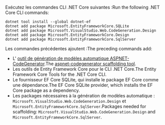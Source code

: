 <span data-ttu-id="135eb-101">Exécutez les commandes CLI .NET Core suivantes :</span><span class="sxs-lookup"><span data-stu-id="135eb-101">Run the following .NET Core CLI commands:</span></span>

```dotnetcli
dotnet tool install --global dotnet-ef
dotnet add package Microsoft.EntityFrameworkCore.SQLite
dotnet add package Microsoft.VisualStudio.Web.CodeGeneration.Design
dotnet add package Microsoft.EntityFrameworkCore.Design
dotnet add package Microsoft.EntityFrameworkCore.SqlServer
```

<span data-ttu-id="135eb-102">Les commandes précédentes ajoutent :</span><span class="sxs-lookup"><span data-stu-id="135eb-102">The preceding commands add:</span></span>

* <span data-ttu-id="135eb-103">L' [outil de génération de modèles automatique ASPNET-CodeGenerator](xref:fundamentals/tools/dotnet-aspnet-codegenerator).</span><span class="sxs-lookup"><span data-stu-id="135eb-103">The [aspnet-codegenerator scaffolding tool](xref:fundamentals/tools/dotnet-aspnet-codegenerator).</span></span>
* <span data-ttu-id="135eb-104">Les outils de Entity Framework Core pour le CLI .NET Core.</span><span class="sxs-lookup"><span data-stu-id="135eb-104">The Entity Framework Core Tools for the .NET Core CLI.</span></span>
* <span data-ttu-id="135eb-105">Le fournisseur EF Core SQLite, qui installe le package EF Core comme une dépendance.</span><span class="sxs-lookup"><span data-stu-id="135eb-105">The EF Core SQLite provider, which installs the EF Core package as a dependency.</span></span>
* <span data-ttu-id="135eb-106">Les packages nécessaires à la génération de modèles automatique : `Microsoft.VisualStudio.Web.CodeGeneration.Design` et `Microsoft.EntityFrameworkCore.SqlServer`.</span><span class="sxs-lookup"><span data-stu-id="135eb-106">Packages needed for scaffolding: `Microsoft.VisualStudio.Web.CodeGeneration.Design` and `Microsoft.EntityFrameworkCore.SqlServer`.</span></span>
